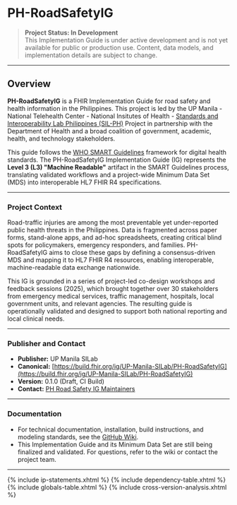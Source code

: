 # PH-RoadSafetyIG

> **Project Status: In Development**  
> This Implementation Guide is under active development and is not yet available for public or production use. Content, data models, and implementation details are subject to change.

---

## Overview

**PH-RoadSafetyIG** is a FHIR Implementation Guide for road safety and health information in the Philippines. This project is led by the UP Manila - National Telehealth Center - National Insitutes of Health - [Standards and Interoperability Lab Philippines (SIL-PH)](https://github.com/UP-Manila-SILab/PH-RoadSafetyIG) Project in partnership with the Department of Health and a broad coalition of government, academic, health, and technology stakeholders.

This guide follows the [WHO SMART Guidelines](https://www.who.int/teams/digital-health-and-innovation/smart-guidelines) framework for digital health standards. 
The PH-RoadSafetyIG Implementation Guide (IG) represents the **Level 3 (L3) "Machine Readable"** artifact in the SMART Guidelines process, translating validated workflows and a project-wide Minimum Data Set (MDS) into interoperable HL7 FHIR R4 specifications.

---

### Project Context

Road-traffic injuries are among the most preventable yet under-reported public health threats in the Philippines. Data is fragmented across paper forms, stand-alone apps, and ad-hoc spreadsheets, creating critical blind spots for policymakers, emergency responders, and families. PH-RoadSafetyIG aims to close these gaps by defining a consensus-driven MDS and mapping it to HL7 FHIR R4 resources, enabling interoperable, machine-readable data exchange nationwide.

This IG is grounded in a series of project-led co-design workshops and feedback sessions (2025), which brought together over 30 stakeholders from emergency medical services, traffic management, hospitals, local government units, and relevant agencies. The resulting guide is operationally validated and designed to support both national reporting and local clinical needs.

---

### Publisher and Contact

- **Publisher:** UP Manila SILab
- **Canonical:** [https://build.fhir.org/ig/UP-Manila-SILab/PH-RoadSafetyIG](https://build.fhir.org/ig/UP-Manila-SILab/PH-RoadSafetyIG)
- **Version:** 0.1.0 (Draft, CI Build)
- **Contact:** [PH Road Safety IG Maintainers](https://github.com/UP-Manila-SILab/PH-RoadSafetyIG)

---

### Documentation

- For technical documentation, installation, build instructions, and modeling standards, see the [GitHub Wiki](https://github.com/UP-Manila-SILab/PH-RoadSafetyIG/wiki).
- This Implementation Guide and its Minimum Data Set are still being finalized and validated. For questions, refer to the wiki or contact the project team.

---

{% include ip-statements.xhtml %}
{% include dependency-table.xhtml %}
{% include globals-table.xhtml %}
{% include cross-version-analysis.xhtml %}

